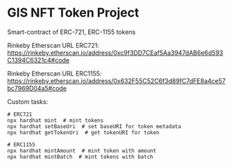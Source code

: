 # GIS NFT Token Project
Smart-contract of ERC-721, ERC-1155 tokens 

Rinkeby Etherscan URL ERC721: https://rinkeby.etherscan.io/address/0xc9f3DD7CEaf5Aa3947dAB6e6d593C1394C6321c4#code

Rinkeby Etherscan URL ERC1155: https://rinkeby.etherscan.io/address/0x632F55C52C6f3d89fC7dFE8a4ce57bc7969D04a5#code

Custom tasks:
```shell
# ERC721
npx hardhat mint  # mint tokens
npx hardhat setBaseUri  # set baseURI for token metadata
npx hardhat getTokenUri  # get tokenURI for token

# ERC1155
npx hardhat mintAmount  # mint token with amount
npx hardhat mintBatch  # mint tokens with batch
```
